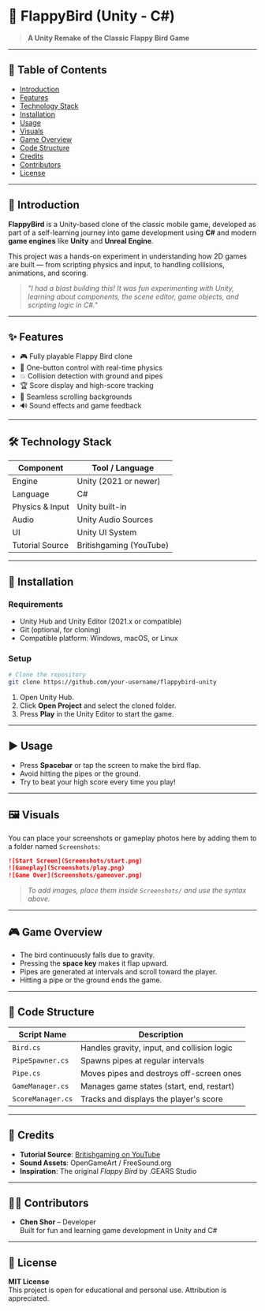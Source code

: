 # 🐤 FlappyBird (Unity - C#)

> **A Unity Remake of the Classic Flappy Bird Game**

---

## 🧭 Table of Contents

- [Introduction](#-introduction)
- [Features](#-features)
- [Technology Stack](#-technology-stack)
- [Installation](#-installation)
- [Usage](#%EF%B8%8F-usage)
- [Visuals](#%EF%B8%8F-visuals)
- [Game Overview](#-game-overview)
- [Code Structure](#-code-structure)
- [Credits](#-credits)
- [Contributors](#-contributors)
- [License](#-license)

---

## 📘 Introduction

**FlappyBird** is a Unity-based clone of the classic mobile game, developed as part of a self-learning journey into game development using **C#** and modern **game engines** like **Unity** and **Unreal Engine**.

This project was a hands-on experiment in understanding how 2D games are built — from scripting physics and input, to handling collisions, animations, and scoring.

> _"I had a blast building this! It was fun experimenting with Unity, learning about components, the scene editor, game objects, and scripting logic in C#."_

---

## ✨ Features

- 🎮 Fully playable Flappy Bird clone
- 🚀 One-button control with real-time physics
- 💥 Collision detection with ground and pipes
- 🏆 Score display and high-score tracking
- 🌄 Seamless scrolling backgrounds
- 🔊 Sound effects and game feedback

---

## 🛠 Technology Stack

| Component         | Tool / Language     |
|------------------|---------------------|
| Engine           | Unity (2021 or newer) |
| Language         | C#                  |
| Physics & Input  | Unity built-in      |
| Audio            | Unity Audio Sources |
| UI               | Unity UI System     |
| Tutorial Source  | Britishgaming (YouTube)

---

## 💾 Installation

### Requirements

- Unity Hub and Unity Editor (2021.x or compatible)
- Git (optional, for cloning)
- Compatible platform: Windows, macOS, or Linux

### Setup

```bash
# Clone the repository
git clone https://github.com/your-username/flappybird-unity
```

1. Open Unity Hub.
2. Click **Open Project** and select the cloned folder.
3. Press **Play** in the Unity Editor to start the game.

---

## ▶️ Usage

- Press **Spacebar** or tap the screen to make the bird flap.
- Avoid hitting the pipes or the ground.
- Try to beat your high score every time you play!

---

## 🖼️ Visuals

You can place your screenshots or gameplay photos here by adding them to a folder named `Screenshots`:

```markdown
![Start Screen](Screenshots/start.png)
![Gameplay](Screenshots/play.png)
![Game Over](Screenshots/gameover.png)
```

> _To add images, place them inside `Screenshots/` and use the syntax above._

---

## 🎮 Game Overview

- The bird continuously falls due to gravity.
- Pressing the **space key** makes it flap upward.
- Pipes are generated at intervals and scroll toward the player.
- Hitting a pipe or the ground ends the game.

---

## 🧠 Code Structure

| Script Name       | Description                                 |
|------------------|---------------------------------------------|
| `Bird.cs`         | Handles gravity, input, and collision logic |
| `PipeSpawner.cs`  | Spawns pipes at regular intervals           |
| `Pipe.cs`         | Moves pipes and destroys off-screen ones    |
| `GameManager.cs`  | Manages game states (start, end, restart)   |
| `ScoreManager.cs` | Tracks and displays the player's score      |

---

## 🙌 Credits

- **Tutorial Source**: [Britishgaming on YouTube](https://www.youtube.com/@Britishgaming)
- **Sound Assets**: OpenGameArt / FreeSound.org
- **Inspiration**: The original *Flappy Bird* by .GEARS Studio

---

## 👨‍💻 Contributors

- **Chen Shor** – Developer  
  Built for fun and learning game development in Unity and C#

---

## 📄 License

**MIT License**  
This project is open for educational and personal use. Attribution is appreciated.
